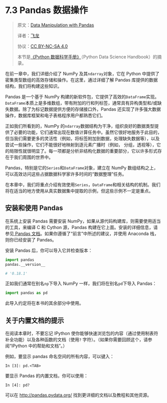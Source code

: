 # 7.3 Pandas 数据操作

> 原文：[Data Manipulation with Pandas](http://nbviewer.jupyter.org/github/donnemartin/data-science-ipython-notebooks/blob/master/pandas/03.00-Introduction-to-Pandas.ipynb)
> 
> 译者：[飞龙](https://github.com/wizardforcel)
> 
> 协议：[CC BY-NC-SA 4.0](http://creativecommons.org/licenses/by-nc-sa/4.0/)
> 
> 本节是[《Python 数据科学手册》](https://github.com/jakevdp/PythonDataScienceHandbook)（Python Data Science Handbook）的摘录。

在前一章中，我们详细介绍了 NumPy 及其``ndarray``对象，它在 Python 中提供了密集类型数组的高效存储和操作。在这里，通过详细了解 Pandas 库提供的数据结构，我们将构建这些知识。

Pandas 是一个基于 NumPy 构建的新软件包，它提供了高效的``DataFrame``实现。``DataFrame``本质上是多维数组，带有附加的行和列标签，通常具有异构类型和/或缺失数据。除了为标记数据提供方便的存储接口外，Pandas 还实现了许多强大数据操作，数据库框架和电子表格程序用户都熟悉它们。

正如我们所看到的，NumPy 的``ndarray``数据结构为干净，组织良好的数据类型提供了必要的功能，它们通常出现在数值计算任务中。虽然它很好地服务于此目的，但当我们需要更多的灵活性（例如，将标签附加到数据，处理缺失数据等），以及尝试一些操作，它们不能很好地映射到逐元素广播时（例如， 分组，透视等），它的局限性就很明显了。每一项都是分析非结构化数据的重要部分，它以许多形式存在于我们周围的世界中。

Pandas，特别是它的``Series``和``DataFrame``对象，建立在 NumPy 数组结构之上，可以高效访问这些占据数据科学家许多时间的“数据整理”任务。

在本章中，我们将重点介绍有效使用``Series``，``DataFrame``和相关结构的机制。我们将在适当的地方使用从真实数据集中提取的示例，但这些示例不一定是重点。

## 安装和使用 Pandas

在系统上安装 Pandas 需要安装 NumPy，如果从源代码构建库，则需要使用适当的工具，来编译 C 和 Cython 源，Pandas 构建在它上面。安装的详细信息，请参见[ Pandas 文档](http://pandas.pydata.org/)。如果你遵循了“前言”中所述的建议，并使用 Anaconda 栈，则你已经安装了 Pandas。

安装 Pandas 后，你可以导入它并检查版本：

```py
import pandas
pandas.__version__

# '0.18.1'
```

正如我们通常在别名``np``下导入 NumPy 一样，我们将在别名``pd``下导入 Pandas：

```py
import pandas as pd
```

此导入约定将在本书的其余部分中使用。

## 关于内置文档的提示

在阅读本章时，不要忘记 IPython 使你能够快速浏览包的内容（通过使用制表符补全功能）以及各种函数的文档（使用``?`` 字符）。（如果你需要回顾这个，请参阅“IPython 中的帮助和文档”。）

例如，要显示 pandas 命名空间的所有内容，可以键入：

```ipython
In [3]: pd.<TAB>
```

要显示 Pandas 的内置文档，你可以使用：

```ipython
In [4]: pd?
```

可以在 <http://pandas.pydata.org/> 找到更详细的文档以及教程和其他资源。
